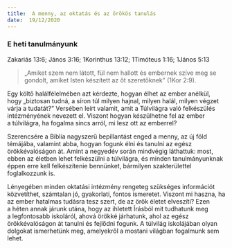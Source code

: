 ```yaml
---
title:  A menny, az oktatás és az örökös tanulás
date:  19/12/2020
---
```


### E heti tanulmányunk
Zakariás 13:6; János 3:16; 1Korinthus 13:12; 1Timóteus 1:16; 1János 5:13 

> <p></p>
> „Amiket szem nem látott, fül nem hallott és embernek szíve meg se gondolt, amiket Isten készített az őt szeretőknek” (1Kor 2:9).

Egy költő halálfélelmében azt kérdezte, hogyan élhet az ember anélkül, hogy „biztosan tudná, a síron túl milyen hajnal, milyen halál, milyen végzet várja a tudatát?” Versében leírt valamit, amit a Túlvilágra való felkészülés intézményének nevezett el. Viszont hogyan készülhetne fel az ember a túlvilágra, ha fogalma sincs arról, mi lesz ott az emberrel?

Szerencsére a Biblia nagyszerű bepillantást enged a menny, az új föld témájába, valamint abba, hogyan fogunk élni és tanulni az egész örökkévalóságon át. Amint a negyedév során mindvégig láthattuk: most, ebben az életben lehet felkészülni a túlvilágra, és minden tanulmányunknak éppen erre kell felkészítenie bennünket, bármilyen szakterülettel foglalkozzunk is.

Lényegében minden oktatási intézmény rengeteg szükséges információt közvetíthet, számtalan jó, gyakorlati, fontos ismeretet. Viszont mi haszna, ha az ember hatalmas tudásra tesz szert, de az örök életet elveszíti? Ezen a héten annak járunk utána, hogy az ihletett Írásból mit tudhatunk meg a legfontosabb iskoláról, ahová örökké járhatunk, ahol az egész örökkévalóságon át tanulni és fejlődni fogunk. A túlvilág iskolájában olyan dolgokat ismerhetünk meg, amelyekről a mostani világban fogalmunk sem lehet.